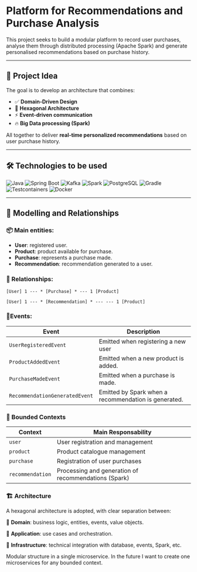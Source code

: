 # Platform for Recommendations and Purchase Analysis

This project seeks to build a modular platform to record user purchases, analyse them through distributed processing (Apache Spark) and generate personalised recommendations based on purchase history.

---

## 🧠 Project Idea

The goal is to develop an architecture that combines:

- ✅ **Domain-Driven Design**
- 🧱 **Hexagonal Architecture**
- ⚡ **Event-driven communication**
- 🔥 **Big Data processing (Spark)**

All together to deliver **real-time personalized recommendations** based on user purchase history.


---

## 🛠️ Technologies to be used

![Java](https://img.shields.io/badge/Java-21-blue)
![Spring Boot](https://img.shields.io/badge/Spring%20Boot-3.2-brightgreen)
![Kafka](https://img.shields.io/badge/Kafka-Event%20Streaming-000000?logo=apachekafka)
![Spark](https://img.shields.io/badge/Spark-Data%20Processing-FDEE21?logo=apache)
![PostgreSQL](https://img.shields.io/badge/PostgreSQL-Relational%20DB-336791?logo=postgresql)
![Gradle](https://img.shields.io/badge/Gradle-Build%20Tool-02303A?logo=gradle)
![Testcontainers](https://img.shields.io/badge/Testcontainers-Testing-informational)
![Docker](https://img.shields.io/badge/Docker-Containerization-2496ED?logo=docker)

---

## 🧩 Modelling and Relationships

### 📦 Main entities:

- **User**: registered user.
- **Product**: product available for purchase.
- **Purchase**: represents a purchase made.
- **Recommendation**: recommendation generated to a user.

### 🔗 Relationships:

```plaintext
[User] 1 --- * [Purchase] * --- 1 [Product]

[User] 1 --- * [Recommendation] * --- --- 1 [Product]
```

### 📡Events:
 
| Event                          | Description                                          |
| ------------------------------ | ---------------------------------------------------- |
| `UserRegisteredEvent`          | Emitted when registering a new user                  |
| `ProductAddedEvent`            | Emitted when a new product is added.                 |
| `PurchaseMadeEvent`            | Emitted when a purchase is made.                     |
| `RecommendationGeneratedEvent` | Emitted by Spark when a recommendation is generated. |

### 🧱 Bounded Contexts
| Context          | Main Responsability                                   |
| ---------------- | ----------------------------------------------------- |
| `user`           | User registration and management                      |
| `product`        | Product catalogue management                          |
| `purchase`       | Registration of user purchases                        |
| `recommendation` | Processing and generation of recommendations (Spark)  |

### 🏗️ Architecture
A hexagonal architecture is adopted, with clear separation between:

🔸 **Domain**: business logic, entities, events, value objects.

🔸 **Application**: use cases and orchestration.

🔸 **Infrastructure**: technical integration with database, events, Spark, etc.

Modular structure in a single microservice. In the future I want to create one microservices for any bounded context.

